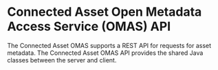 <!-- SPDX-License-Identifier: CC-BY-4.0 -->
<!-- Copyright Contributors to the ODPi Egeria project. -->

# Connected Asset Open Metadata Access Service (OMAS) API

The Connected Asset OMAS supports a REST API for requests for asset metadata.
The Connected Asset OMAS API provides the shared Java classes between the
server and client.